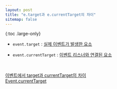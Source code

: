 ```yaml
---
layout: post
title: "e.target과 e.currentTarget의 차이"
sitemap: false
---
```


{:toc .large-only}

- `event.target` : <u>실제 이벤트가 발생한 요소</u>

- `event.currentTarget` : <u>이벤트 리스너와 연결된 요소</u>

<br/>

[이벤트에서 target과 currentTarget의 차이](https://kyounghwan01.github.io/blog/JS/JSbasic/target-currentTarget/)<br/>
[Event.currentTarget](https://developer.mozilla.org/en-US/docs/Web/API/Event/currentTarget)
